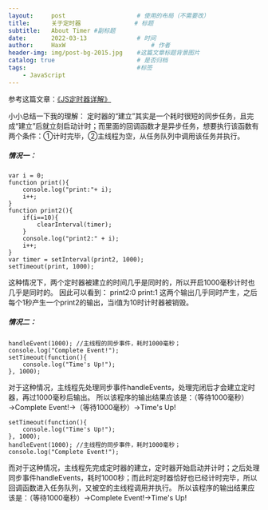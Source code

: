 ```yaml
---
layout:     post   				    # 使用的布局（不需要改）
title:      关于定时器 				# 标题 
subtitle:   About Timer #副标题
date:       2022-03-13 				# 时间
author:     HaxW 						# 作者
header-img: img/post-bg-2015.jpg 	#这篇文章标题背景图片
catalog: true 						# 是否归档
tags:								#标签
    - JavaScript
---
```


参考这篇文章：[《JS定时器详解》](https://blog.csdn.net/weixin_44002432/article/details/103134612)

小小总结一下我的理解：
定时器的“建立”其实是一个耗时很短的同步任务，且完成“建立”后就立刻启动计时；而里面的回调函数才是异步任务，想要执行该函数有两个条件：①计时完毕，②主线程为空，从任务队列中调用该任务并执行。
##### 情况一：
```
var i = 0;
function print(){
    console.log("print:"+ i);
    i++;
}
function print2(){
    if(i==10){
        clearInterval(timer);
    }
    console.log("print2:" + i);
    i++;
}
var timer = setInterval(print2, 1000);
setTimeout(print, 1000);
```

这种情况下，两个定时器被建立的时间几乎是同时的，所以开启1000毫秒计时也几乎是同时的。
因此可以看到：
print2:0
print:1
这两个输出几乎同时产生，之后每个1秒产生一个print2的输出，当i值为10时计时器被销毁。

##### 情况二：
```
handleEvent(1000); //主线程的同步事件，耗时1000毫秒；
console.log("Complete Event!");
setTimeout(function(){
    console.log("Time's Up!");
}, 1000);
```
对于这种情况，主线程先处理同步事件handleEvents，处理完闭后才会建立定时器，再过1000毫秒后输出。
所以该程序的输出结果应该是：（等待1000毫秒）→Complete Event!→（等待1000毫秒）→Time's Up!
```
setTimeout(function(){
    console.log("Time's Up!");
}, 1000);
handleEvent(1000); //主线程的同步事件，耗时1000毫秒；
console.log("Complete Event!");
```
而对于这种情况，主线程先完成定时器的建立，定时器开始启动并计时；之后处理同步事件handleEvents，耗时1000秒；而此时定时器恰好也已经计时完毕，所以回调函数进入任务队列，又被空的主线程调用并执行。
所以该程序的输出结果应该是：（等待1000毫秒）→Complete Event!→Time's Up!
